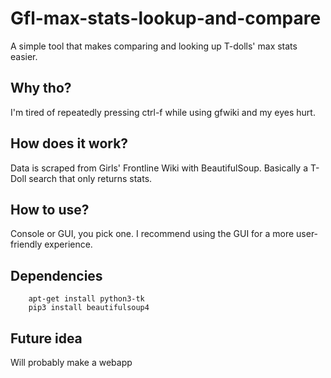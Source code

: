 # Gfl-max-stats-lookup-and-compare

A simple tool that makes comparing and looking up T-dolls' max stats easier.

## Why tho?
I'm tired of repeatedly pressing ctrl-f while using gfwiki and my eyes hurt.

## How does it work?
Data is scraped from Girls' Frontline Wiki with BeautifulSoup. Basically a T-Doll search that only returns stats.

## How to use?
Console or GUI, you pick one. I recommend using the GUI for a more user-friendly experience.

## Dependencies
```
    apt-get install python3-tk
    pip3 install beautifulsoup4
```

## Future idea
Will probably make a webapp
